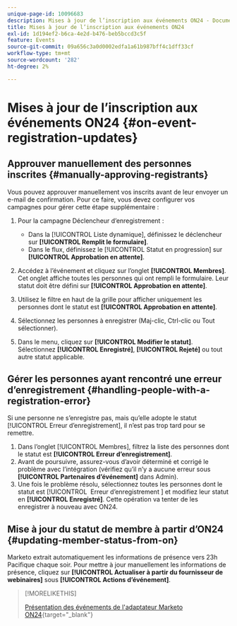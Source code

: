 ```yaml
---
unique-page-id: 10096683
description: Mises à jour de l’inscription aux événements ON24 - Documents Marketo - Documentation du produit
title: Mises à jour de l’inscription aux événements ON24
exl-id: 1d194ef2-b6ca-4e2d-b476-beb5bccd3c5f
feature: Events
source-git-commit: 09a656c3a0d0002edfa1a61b987bff4c1dff33cf
workflow-type: tm+mt
source-wordcount: '282'
ht-degree: 2%

---
```


# Mises à jour de l’inscription aux événements ON24 {#on-event-registration-updates}

## Approuver manuellement des personnes inscrites {#manually-approving-registrants}

Vous pouvez approuver manuellement vos inscrits avant de leur envoyer un e-mail de confirmation. Pour ce faire, vous devez configurer vos campagnes pour gérer cette étape supplémentaire :

1. Pour la campagne Déclencheur d’enregistrement :

   * Dans la [!UICONTROL Liste dynamique], définissez le déclencheur sur **[!UICONTROL Remplit le formulaire]**.
   * Dans le flux, définissez le [!UICONTROL Statut en progression] sur **[!UICONTROL Approbation en attente]**.

1. Accédez à l’événement et cliquez sur l’onglet **[!UICONTROL Membres]**. Cet onglet affiche toutes les personnes qui ont rempli le formulaire. Leur statut doit être défini sur **[!UICONTROL Approbation en attente]**.
1. Utilisez le filtre en haut de la grille pour afficher uniquement les personnes dont le statut est **[!UICONTROL Approbation en attente]**.
1. Sélectionnez les personnes à enregistrer (Maj-clic, Ctrl-clic ou Tout sélectionner).
1. Dans le menu, cliquez sur **[!UICONTROL Modifier le statut]**. Sélectionnez **[!UICONTROL Enregistré]**, **[!UICONTROL Rejeté]** ou tout autre statut applicable.

## Gérer les personnes ayant rencontré une erreur d’enregistrement {#handling-people-with-a-registration-error}

Si une personne ne s’enregistre pas, mais qu’elle adopte le statut [!UICONTROL Erreur d’enregistrement], il n’est pas trop tard pour se remettre.

1. Dans l’onglet [!UICONTROL Membres], filtrez la liste des personnes dont le statut est **[!UICONTROL Erreur d’enregistrement]**.
1. Avant de poursuivre, assurez-vous d’avoir déterminé et corrigé le problème avec l’intégration (vérifiez qu’il n’y a aucune erreur sous **[!UICONTROL Partenaires d’événement]** dans Admin).
1. Une fois le problème résolu, sélectionnez toutes les personnes dont le statut est [!UICONTROL &#x200B; Erreur d’enregistrement &#x200B;] et modifiez leur statut en **[!UICONTROL Enregistré]**. Cette opération va tenter de les enregistrer à nouveau avec ON24.

## Mise à jour du statut de membre à partir d’ON24 {#updating-member-status-from-on}

Marketo extrait automatiquement les informations de présence vers 23h Pacifique chaque soir. Pour mettre à jour manuellement les informations de présence, cliquez sur **[!UICONTROL Actualiser à partir du fournisseur de webinaires]** sous **[!UICONTROL Actions d’événement]**.

>[!MORELIKETHIS]
>
>[Présentation des événements de l&#39;adaptateur Marketo ON24](/help/marketo/product-docs/demand-generation/events/create-an-event/create-an-event-with-the-marketo-on24-adapter/understanding-marketo-on24-adapter-events.md){target="_blank"}
